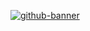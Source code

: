 [![github-banner](https://github.com/saeedgolzar/saeedgolzar/assets/23401064/367f1a16-a2df-4fb3-b5d3-ecc9911200cb)](https://saeedgolzar.ir)
